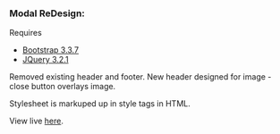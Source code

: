 ### Modal ReDesign:
Requires
* [Bootstrap 3.3.7](https://getbootstrap.com/docs/3.3/components/) 
* [JQuery 3.2.1](https://developers.google.com/speed/libraries/#jquery)

Removed existing header and footer.
New header designed for image - close button overlays image.

Stylesheet is markuped up in style tags in HTML.




View live [here](https://unit57.github.io/modal-redesign/).